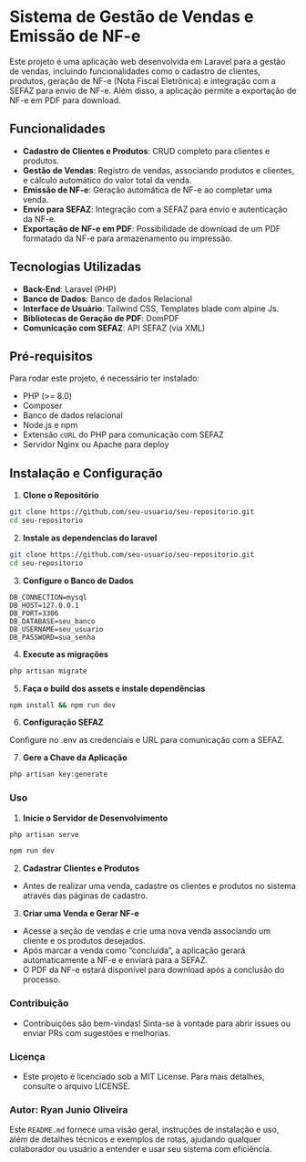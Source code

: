 # Sistema de Gestão de Vendas e Emissão de NF-e

Este projeto é uma aplicação web desenvolvida em Laravel para a gestão de vendas, incluindo funcionalidades como o cadastro de clientes, produtos, geração de NF-e (Nota Fiscal Eletrônica) e integração com a SEFAZ para envio de NF-e. Além disso, a aplicação permite a exportação de NF-e em PDF para download.

## Funcionalidades

- **Cadastro de Clientes e Produtos**: CRUD completo para clientes e produtos.
- **Gestão de Vendas**: Registro de vendas, associando produtos e clientes, e cálculo automático do valor total da venda.
- **Emissão de NF-e**: Geração automática de NF-e ao completar uma venda.
- **Envio para SEFAZ**: Integração com a SEFAZ para envio e autenticação da NF-e.
- **Exportação de NF-e em PDF**: Possibilidade de download de um PDF formatado da NF-e para armazenamento ou impressão.

## Tecnologias Utilizadas

- **Back-End**: Laravel (PHP)
- **Banco de Dados**: Banco de dados Relacional
- **Interface de Usuário**: Tailwind CSS, Templates blade com alpine Js.
- **Bibliotecas de Geração de PDF**: DomPDF
- **Comunicação com SEFAZ**: API SEFAZ (via XML)

## Pré-requisitos

Para rodar este projeto, é necessário ter instalado:

- PHP (>= 8.0)
- Composer
- Banco de dados relacional
- Node.js e npm
- Extensão `cURL` do PHP para comunicação com SEFAZ
- Servidor Nginx ou Apache para deploy

## Instalação e Configuração

1. **Clone o Repositório**

```bash
git clone https://github.com/seu-usuario/seu-repositorio.git
cd seu-repositorio
```

2. **Instale as dependencias do laravel**

```bash
git clone https://github.com/seu-usuario/seu-repositorio.git
cd seu-repositorio
```
3. **Configure o Banco de Dados**

```env
DB_CONNECTION=mysql
DB_HOST=127.0.0.1
DB_PORT=3306
DB_DATABASE=seu_banco
DB_USERNAME=seu_usuario
DB_PASSWORD=sua_senha
```

4. **Execute as migrações**

```bash
php artisan migrate
```

5. **Faça o build dos assets e instale dependências**

```bash
npm install && npm run dev
```

6. **Configuração SEFAZ**

Configure no .env as credenciais e URL para comunicação com a SEFAZ.

7. **Gere a Chave da Aplicação**
```bash
php artisan key:generate
```

### Uso

1. **Inicie o Servidor de Desenvolvimento**

```bash
php artisan serve

npm run dev
```

2. **Cadastrar Clientes e Produtos**

- Antes de realizar uma venda, cadastre os clientes e produtos no sistema através das páginas de cadastro.

3. **Criar uma Venda e Gerar NF-e**

- Acesse a seção de vendas e crie uma nova venda associando um cliente e os produtos desejados.
- Após marcar a venda como “concluída”, a aplicação gerará automaticamente a NF-e e enviará para a SEFAZ.
- O PDF da NF-e estará disponível para download após a conclusão do processo.

### Contribuição
   
- Contribuições são bem-vindas! Sinta-se à vontade para abrir issues ou enviar PRs com sugestões e melhorias.

### Licença

- Este projeto é licenciado sob a MIT License. Para mais detalhes, consulte o arquivo LICENSE.

### Autor: Ryan Junio Oliveira

Este `README.md` fornece uma visão geral, instruções de instalação e uso, além de detalhes técnicos e exemplos de rotas, ajudando qualquer colaborador ou usuário a entender e usar seu sistema com eficiência.
